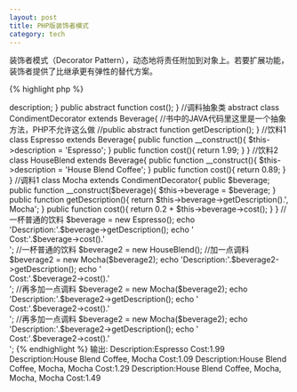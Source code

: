 ```yaml
---
layout: post
title: PHP版装饰者模式
category: tech
---
```

装饰者模式（Decorator Pattern），动态地将责任附加到对象上。若要扩展功能，装饰者提供了比继承更有弹性的替代方案。

{% highlight php %}
<?php
/*
 * 装饰者模式
 * 动态地将责任附加到对象上。若要扩展功能，
 * 装饰者提供了比继承更有弹性的替代方案。
 */

//饮料抽象类
abstract class Beverage{
	public $description = 'Unknown Beverage';

	public function getDescription(){
		return $this->description;
	}

	public abstract function cost();
}

//调料抽象类
abstract class CondimentDecorator extends Beverage{
	//书中的JAVA代码里这里是一个抽象方法，PHP不允许这么做
	//public abstract function getDescription();
}

//饮料1
class Espresso extends Beverage{

	public function __construct(){
		$this->description = 'Espresso';
	}

	public function cost(){
		return 1.99;
	}
}

//饮料2
class HouseBlend extends Beverage{

	public function __construct(){
		$this->description = 'House Blend Coffee';
	}

	public function cost(){
		return 0.89;
	}
}

//调料1
class Mocha extends CondimentDecorator{
	public $beverage;

	public function __construct($beverage){
		$this->beverage = $beverage;
	}

	public function getDescription(){
		return $this->beverage->getDescription().', Mocha';
	}

	public function cost(){
		return 0.2 + $this->beverage->cost();
	}
}

//一杯普通的饮料
$beverage = new Espresso();
echo 'Description:'.$beverage->getDescription();
echo '<br/>Cost:'.$beverage->cost().'<br/>';

//一杯普通的饮料
$beverage2 = new HouseBlend();
//加一点调料
$beverage2 = new Mocha($beverage2);
echo 'Description:'.$beverage2->getDescription();
echo '<br/>Cost:'.$beverage2->cost().'<br/>';
//再多加一点调料
$beverage2 = new Mocha($beverage2);
echo 'Description:'.$beverage2->getDescription();
echo '<br/>Cost:'.$beverage2->cost().'<br/>';
//再多加一点调料
$beverage2 = new Mocha($beverage2);
echo 'Description:'.$beverage2->getDescription();
echo '<br/>Cost:'.$beverage2->cost().'<br/>';
{% endhighlight %}

输出:   
Description:Espresso   
Cost:1.99   
Description:House Blend Coffee, Mocha  
Cost:1.09  
Description:House Blend Coffee, Mocha, Mocha  
Cost:1.29  
Description:House Blend Coffee, Mocha, Mocha, Mocha  
Cost:1.49  
